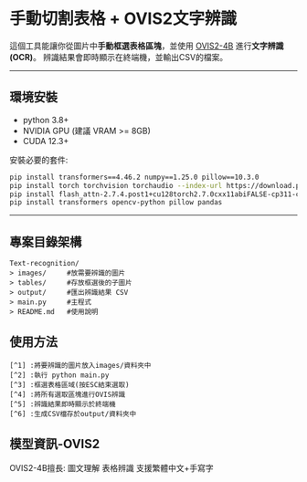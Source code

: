 # 手動切割表格 + OVIS2文字辨識

這個工具能讓你從圖片中**手動框選表格區塊**，並使用 [OVIS2-4B](https://huggingface.co/AIDC-AI/Ovis2-4B) 進行**文字辨識(OCR)**。
辨識結果會即時顯示在終端機，並輸出CSV的檔案。

---

## 環境安裝

- python 3.8+
- NVIDIA GPU (建議 VRAM >= 8GB)
- CUDA 12.3+

安裝必要的套件:

```bash
pip install transformers==4.46.2 numpy==1.25.0 pillow==10.3.0
pip install torch torchvision torchaudio --index-url https://download.pytorch.org/whl/cu126 
pip install flash_attn-2.7.4.post1+cu128torch2.7.0cxx11abiFALSE-cp311-cp311-win_amd64.whl
pip install transformers opencv-python pillow pandas
```
---

## 專案目錄架構
```
Text-recognition/
> images/     #放需要辨識的圖片
> tables/     #存放框選後的子圖片
> output/     #匯出辨識結果 CSV
> main.py     #主程式
> README.md   #使用說明
```

## **使用方法**
    [^1] :將要辨識的圖片放入images/資料夾中
    [^2] :執行 python main.py
    [^3] :框選表格區域(按ESC結束選取)
    [^4] :將所有選取區塊進行OVIS辨識
    [^5] :辨識結果即時顯示於終端機
    [^6] :生成CSV檔存於output/資料夾中

## **模型資訊-OVIS2**
OVIS2-4B擅長:
    圖文理解
    表格辨識
    支援繁體中文+手寫字